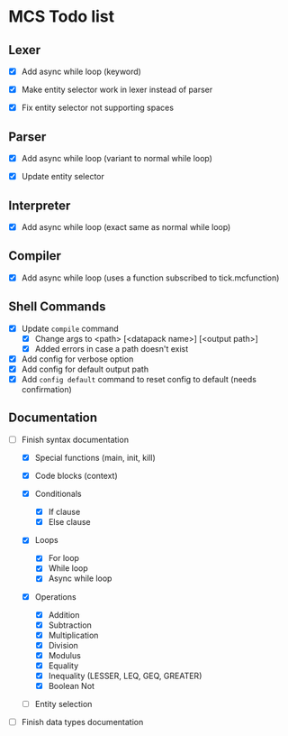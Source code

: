 # MCS Todo list


## Lexer
- [x] Add async while loop (keyword)
- [x] Make entity selector work in lexer instead of parser
- [x] Fix entity selector not supporting spaces


## Parser
- [x] Add async while loop (variant to normal while loop)
- [x] Update entity selector


## Interpreter
- [x] Add async while loop (exact same as normal while loop)


## Compiler
- [x] Add async while loop (uses a function subscribed to tick.mcfunction)


## Shell Commands
- [x] Update ``compile`` command
  - [x] Change args to \<path> \[\<datapack name>] \[\<output path>]
  - [x] Added errors in case a path doesn't exist
- [x] Add config for verbose option
- [x] Add config for default output path
- [x] Add ``config default`` command to reset config to default (needs confirmation)

## Documentation
- [ ] Finish syntax documentation
  - [x] Special functions (main, init, kill)
  - [x] Code blocks (context)
  - [x] Conditionals
    - [x] If clause
    - [x] Else clause
  - [x] Loops
    - [x] For loop
    - [x] While loop
    - [x] Async while loop
  - [x] Operations
    - [x] Addition
    - [x] Subtraction
    - [x] Multiplication
    - [x] Division
    - [x] Modulus
    - [x] Equality
    - [x] Inequality (LESSER, LEQ, GEQ, GREATER)
    - [x] Boolean Not
  - [ ] Entity selection


- [ ] Finish data types documentation